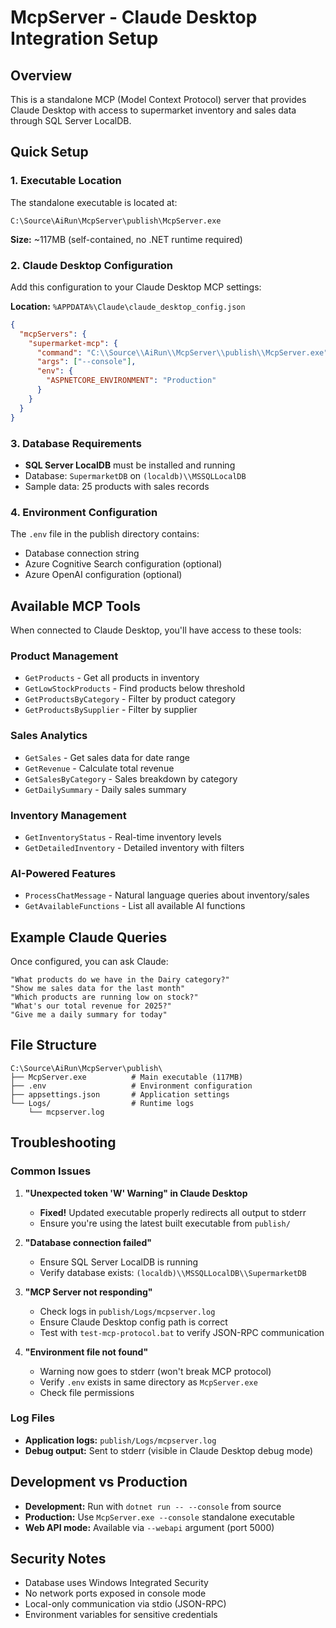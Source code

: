 # McpServer - Claude Desktop Integration Setup

## Overview

This is a standalone MCP (Model Context Protocol) server that provides Claude Desktop with access to supermarket inventory and sales data through SQL Server LocalDB.

## Quick Setup

### 1. Executable Location

The standalone executable is located at:

```
C:\Source\AiRun\McpServer\publish\McpServer.exe
```

**Size:** ~117MB (self-contained, no .NET runtime required)

### 2. Claude Desktop Configuration

Add this configuration to your Claude Desktop MCP settings:

**Location:** `%APPDATA%\Claude\claude_desktop_config.json`

```json
{
  "mcpServers": {
    "supermarket-mcp": {
      "command": "C:\\Source\\AiRun\\McpServer\\publish\\McpServer.exe",
      "args": ["--console"],
      "env": {
        "ASPNETCORE_ENVIRONMENT": "Production"
      }
    }
  }
}
```

### 3. Database Requirements

- **SQL Server LocalDB** must be installed and running
- Database: `SupermarketDB` on `(localdb)\\MSSQLLocalDB`
- Sample data: 25 products with sales records

### 4. Environment Configuration

The `.env` file in the publish directory contains:

- Database connection string
- Azure Cognitive Search configuration (optional)
- Azure OpenAI configuration (optional)

## Available MCP Tools

When connected to Claude Desktop, you'll have access to these tools:

### Product Management

- `GetProducts` - Get all products in inventory
- `GetLowStockProducts` - Find products below threshold
- `GetProductsByCategory` - Filter by product category
- `GetProductsBySupplier` - Filter by supplier

### Sales Analytics

- `GetSales` - Get sales data for date range
- `GetRevenue` - Calculate total revenue
- `GetSalesByCategory` - Sales breakdown by category
- `GetDailySummary` - Daily sales summary

### Inventory Management

- `GetInventoryStatus` - Real-time inventory levels
- `GetDetailedInventory` - Detailed inventory with filters

### AI-Powered Features

- `ProcessChatMessage` - Natural language queries about inventory/sales
- `GetAvailableFunctions` - List all available AI functions

## Example Claude Queries

Once configured, you can ask Claude:

```
"What products do we have in the Dairy category?"
"Show me sales data for the last month"
"Which products are running low on stock?"
"What's our total revenue for 2025?"
"Give me a daily summary for today"
```

## File Structure

```
C:\Source\AiRun\McpServer\publish\
├── McpServer.exe          # Main executable (117MB)
├── .env                   # Environment configuration
├── appsettings.json       # Application settings
└── Logs/                  # Runtime logs
    └── mcpserver.log
```

## Troubleshooting

### Common Issues

1. **"Unexpected token 'W' Warning" in Claude Desktop**

   - **Fixed!** Updated executable properly redirects all output to stderr
   - Ensure you're using the latest built executable from `publish/`

2. **"Database connection failed"**

   - Ensure SQL Server LocalDB is running
   - Verify database exists: `(localdb)\\MSSQLLocalDB\\SupermarketDB`

3. **"MCP Server not responding"**

   - Check logs in `publish/Logs/mcpserver.log`
   - Ensure Claude Desktop config path is correct
   - Test with `test-mcp-protocol.bat` to verify JSON-RPC communication

4. **"Environment file not found"**
   - Warning now goes to stderr (won't break MCP protocol)
   - Verify `.env` exists in same directory as `McpServer.exe`
   - Check file permissions

### Log Files

- **Application logs:** `publish/Logs/mcpserver.log`
- **Debug output:** Sent to stderr (visible in Claude Desktop debug mode)

## Development vs Production

- **Development:** Run with `dotnet run -- --console` from source
- **Production:** Use `McpServer.exe --console` standalone executable
- **Web API mode:** Available via `--webapi` argument (port 5000)

## Security Notes

- Database uses Windows Integrated Security
- No network ports exposed in console mode
- Local-only communication via stdio (JSON-RPC)
- Environment variables for sensitive credentials
